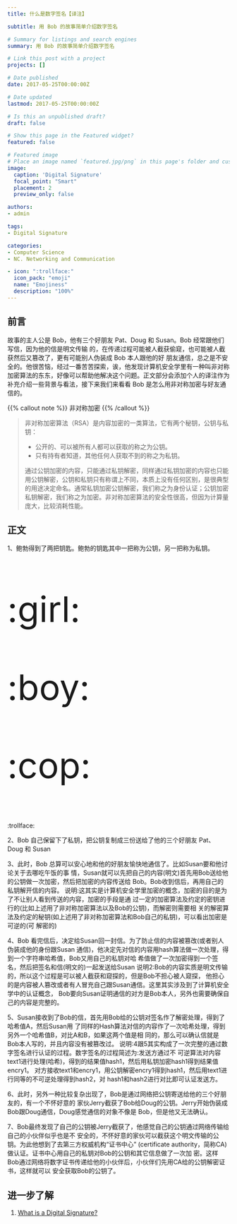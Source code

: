 ```yaml
---
title: 什么是数字签名【译注】

subtitle: 用 Bob 的故事简单介绍数字签名

# Summary for listings and search engines
summary: 用 Bob 的故事简单介绍数字签名

# Link this post with a project
projects: []

# Date published
date: 2017-05-25T00:00:00Z

# Date updated
lastmod: 2017-05-25T00:00:00Z

# Is this an unpublished draft?
draft: false

# Show this page in the Featured widget?
featured: false

# Featured image
# Place an image named `featured.jpg/png` in this page's folder and customize its options here.
image:
  caption: 'Digital Signature'
  focal_point: "Smart"
  placement: 2
  preview_only: false

authors:
- admin

tags:
- Digital Signature

categories:
- Computer Science
- NC. Networking and Communication

- icon: ":trollface:"
  icon_pack: "emoji"
  name: "Emojiness"
  description: "100%"  
---
```


## 前言

故事的主人公是 Bob，他有三个好朋友 Pat、Doug 和 Susan。Bob 经常跟他们写信，因为他的信是明文传输 的，在传递过程可能被人截获偷窥，也可能被人截获然后又篡改了，更有可能别人伪装成 Bob 本人跟他的好 朋友通信，总之是不安全的。他很苦恼，经过一番苦苦探索，诶，他发现计算机安全学里有一种叫非对称加密算法的东东，好像可以帮助他解决这个问题。正文部分会添加个人的译注作为补充介绍一些背景与看法，接下来我们来看看 Bob 是怎么用非对称加密与好友通信的。

{{% callout note %}} 非对称加密 {{% /callout %}}

> 非对称加密算法（RSA）是内容加密的一类算法，它有两个秘钥，公钥与私钥：
>
> - 公开的、可以被所有人都可以获取的称之为公钥。
> - 只有持有者知道，其他任何人获取不到的称之为私钥。
>
> 通过公钥加密的内容，只能通过私钥解密，同样通过私钥加密的内容也只能用公钥解密，公钥和私钥只有称谓上不同，本质上没有任何区别，是很典型的用途决定命名。通常私钥加密公钥解密，我们称之为身份认证；公钥加密私钥解密，我们称之为加密。非对称加密算法的安全性很高，但因为计算量庞大，比较消耗性能。

## 正文

1、鲍勃得到了两把钥匙。鲍勃的钥匙其中一把称为公钥，另一把称为私钥。

<p style="font-size:5rem;"> :girl: </p>

<p style="font-size:5rem;"> :boy: </p>

<p style="font-size:5rem;"> :cop: </p>

<p style="font-size:5rem;">  </p>

:trollface:

2、Bob 自己保留下了私钥，把公钥复制成三份送给了他的三个好朋友 Pat、Doug 和 Susan

3、此时，Bob 总算可以安心地和他的好朋友愉快地通信了。比如Susan要和他讨论关于去哪吃午饭的事 情，Susan就可以先把自己的内容(明文)首先用Bob送给他的公钥做一次加密，然后把加密的内容传送给 Bob。Bob收到信后，再用自己的私钥解开信的内容。
说明:这其实是计算机安全学里加密的概念，加密的目的是为了不让别人看到传送的内容，加密的手段是通 过一定的加密算法及约定的密钥进行的(比如上述用了非对称加密算法以及Bob的公钥)，而解密则需要相 关的解密算法及约定的秘钥(如上述用了非对称加密算法和Bob自己的私钥)，可以看出加密是可逆的(可 解密的)

4、Bob 看完信后，决定给Susan回一封信。为了防止信的内容被篡改(或者别人伪装成他的身份跟Susan 通信)，他决定先对信的内容用hash算法做一次处理，得到一个字符串哈希值，Bob又用自己的私钥对哈 希值做了一次加密得到一个签名，然后把签名和信(明文的)一起发送给Susan
说明2:Bob的内容实质是明文传输的，所以这个过程是可以被人截获和窥探的，但是Bob不担心被人窥探， 他担心的是内容被人篡改或者有人冒充自己跟Susan通信。这里其实涉及到了计算机安全学中的认证概念， Bob要向Susan证明通信的对方是Bob本人，另外也需要确保自己的内容是完整的。

5、Susan接收到了Bob的信，首先用Bob给的公钥对签名作了解密处理，得到了哈希值A，然后Susan用 了同样的Hash算法对信的内容作了一次哈希处理，得到另外一个哈希值B，对比A和B，如果这两个值是相 同的，那么可以确认信就是Bob本人写的，并且内容没有被篡改过。
说明:4跟5其实构成了一次完整的通过数字签名进行认证的过程。数字签名的过程简述为:发送方通过不 可逆算法对内容text1进行处理(哈希)，得到的结果值hash1，然后用私钥加密hash1得到结果值encry1。 对方接收text1和encry1，用公钥解密encry1得到hash1，然后用text1进行同等的不可逆处理得到hash2，对 hash1和hash2进行对比即可认证发送方。

6、此时，另外一种比较复杂出现了，Bob是通过网络把公钥寄送给他的三个好朋友的，有一个不怀好意的 家伙Jerry截获了Bob给Doug的公钥。Jerry开始伪装成Bob跟Doug通信，Doug感觉通信的对象不像是 Bob，但是他又无法确认。

7、Bob最终发现了自己的公钥被Jerry截获了，他感觉自己的公钥通过网络传输给自己的小伙伴似乎也是不 安全的，不怀好意的家伙可以截获这个明文传输的公钥。为此他想到了去第三方权威机构“证书中心” (certificate authority，简称CA)做认证。证书中心用自己的私钥对Bob的公钥和其它信息做了一次加 密。这样Bob通过网络将数字证书传递给他的小伙伴后，小伙伴们先用CA给的公钥解密证书，这样就可以 安全获取Bob的公钥了。


## 进一步了解

1. [What is a Digital Signature?](http://www.youdzone.com/signature.html)